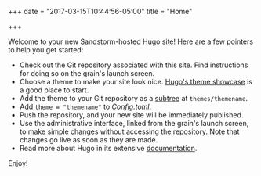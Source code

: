 +++
date = "2017-03-15T10:44:56-05:00"
title = "Home"

+++

Welcome to your new Sandstorm-hosted Hugo site! Here are a few pointers to help you get started:

 * Check out the Git repository associated with this site. Find instructions for doing so on the grain's launch screen.
 * Choose a theme to make your site look nice. [Hugo's theme showcase](https://themes.gohugo.io) is a good place to start.
 * Add the theme to your Git repository as a [subtree](https://medium.com/@v/git-subtrees-a-tutorial-6ff568381844#.5xxwesuj8) at `themes/themename`.
 * Add `theme = "themename"` to *Config.toml*.
 * Push the repository, and your new site will be immediately published.
 * Use the administrative interface, linked from the grain's launch screen, to make simple changes without accessing the repository. Note that changes go live as soon as they are made.
 * Read more about Hugo in its extensive [documentation](https://gohugo.io/overview/introduction/).

Enjoy!
